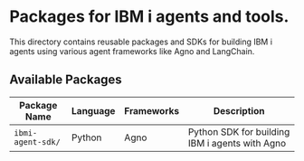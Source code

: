 # Packages for IBM i agents and tools.

This directory contains reusable packages and SDKs for building IBM i agents using various agent frameworks like Agno and LangChain.

## Available Packages

| Package Name | Language | Frameworks | Description |
|--------------|----------|------------|-------------|
| `ibmi-agent-sdk/` | Python | Agno | Python SDK for building IBM i agents with Agno |